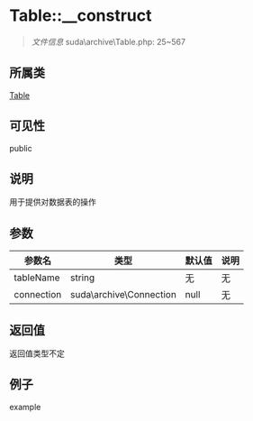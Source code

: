 # Table::__construct

> *文件信息* suda\archive\Table.php: 25~567
## 所属类 

[Table](../Table.md)

## 可见性

  public  
## 说明


用于提供对数据表的操作

## 参数

 
| 参数名 | 类型 | 默认值 | 说明 |
|--------|-----|-------|-------|
 | tableName |  string | 无 | 无 |
 | connection |  suda\archive\Connection | null | 无 |
## 返回值
返回值类型不定
## 例子

example